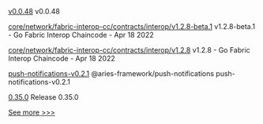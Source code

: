 
[v0.0.48](https://github.com/hyperledger/firefly-cli/releases/tag/v0.0.48) v0.0.48

[core/network/fabric-interop-cc/contracts/interop/v1.2.8-beta.1](https://github.com/hyperledger-labs/weaver-dlt-interoperability/releases/tag/core/network/fabric-interop-cc/contracts/interop/v1.2.8-beta.1) v1.2.8-beta.1 - Go Fabric Interop Chaincode - Apr 18 2022

[core/network/fabric-interop-cc/contracts/interop/v1.2.8](https://github.com/hyperledger-labs/weaver-dlt-interoperability/releases/tag/core/network/fabric-interop-cc/contracts/interop/v1.2.8) v1.2.8 - Go Fabric Interop Chaincode - Apr 18 2022

[push-notifications-v0.2.1](https://github.com/hyperledger/aries-framework-javascript-ext/releases/tag/push-notifications-v0.2.1) @aries-framework/push-notifications push-notifications-v0.2.1

[0.35.0](https://github.com/hyperledger/aries-vcx/releases/tag/0.35.0) Release 0.35.0


[See more >>>](https://start-here.hyperledger.org/releases)
